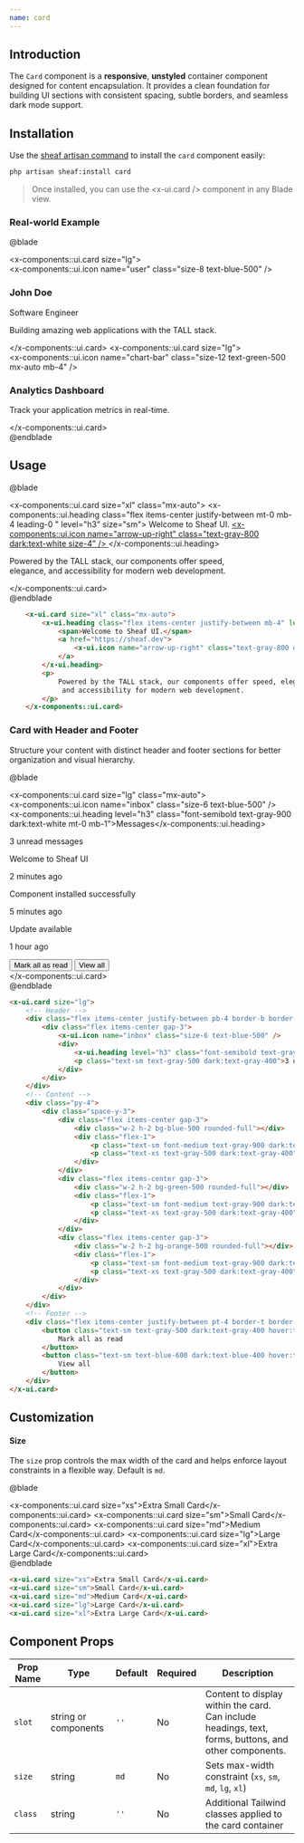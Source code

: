 ```yaml
---
name: card
---
```


## Introduction

The `Card` component is a **responsive**, **unstyled** container component designed for content encapsulation. It provides a clean foundation for building UI sections with consistent spacing, subtle borders, and seamless dark mode support.

## Installation
Use the [sheaf artisan command](/docs/guides/cli-installation#content-component-management) to install the `card` component easily:

```bash
php artisan sheaf:install card
```

> Once installed, you can use the <x-ui.card /> component in any Blade view.

### Real-world Example
@blade
<x-demo>
    <div class="grid gap-4 md:grid-cols-2">
        <x-components::ui.card size="lg">
            <div class="flex items-center gap-3 mb-4">
                <x-components::ui.icon name="user" class="size-8 text-blue-500" />
                <div>
                    <h3 class="font-semibold">John Doe</h3>
                    <p class="text-sm text-gray-600">Software Engineer</p>
                </div>
            </div>
            <p class="text-sm">Building amazing web applications with the TALL stack.</p>
        </x-components::ui.card>
        <!--  -->
        <x-components::ui.card size="lg">
            <div class="text-center">
                <x-components::ui.icon name="chart-bar" class="size-12 text-green-500 mx-auto mb-4" />
                <h3 class="font-semibold mb-2">Analytics Dashboard</h3>
                <p class="text-sm text-gray-600">Track your application metrics in real-time.</p>
            </div>
        </x-components::ui.card>
    </div>
</x-demo>
@endblade


## Usage

@blade
<x-demo>
    <div class="w-full">
        <x-components::ui.card size="xl" class="mx-auto">
            <x-components::ui.heading class="flex items-center justify-between mt-0 mb-4 leading-0 " level="h3" size="sm">
                <span>Welcome to Sheaf UI.</span>
                <a href="https://sheaf.dev">
                    <x-components::ui.icon name="arrow-up-right" class="text-gray-800 dark:text-white size-4" />
                </a>
            </x-components::ui.heading>
            <p>
                Powered by the TALL stack, our components offer speed, </br> elegance, and accessibility for modern web development. 
            </p>
        </x-components::ui.card>
    </div>
</x-demo>
@endblade

```html
    <x-ui.card size="xl" class="mx-auto">
        <x-ui.heading class="flex items-center justify-between mb-4" level="h3" size="sm">
            <span>Welcome to Sheaf UI.</span>
            <a href="https://sheaf.dev">
                <x-ui.icon name="arrow-up-right" class="text-gray-800 dark:text-white size-4" />
            </a>
        </x-ui.heading>
        <p>
            Powered by the TALL stack, our components offer speed, elegance,
             and accessibility for modern web development. 
        </p>
    </x-components::ui.card>
```

### Card with Header and Footer

Structure your content with distinct header and footer sections for better organization and visual hierarchy.

@blade
<x-demo>
    <div class="w-full">
        <x-components::ui.card size="lg" class="mx-auto">
            <div class="flex items-center justify-between pb-4 border-b border-gray-200 dark:border-gray-700">
                <div class="flex items-center gap-3">
                    <x-components::ui.icon name="inbox" class="size-6 text-blue-500" />
                    <div>
                        <x-components::ui.heading level="h3" class="font-semibold text-gray-900 dark:text-white mt-0 mb-1">Messages</x-components::ui.heading>
                        <p class="text-sm text-gray-500 dark:text-gray-400 mb-0">3 unread messages</p>
                    </div>
                </div>
            </div>
            <!-- Content -->
            <div class="py-4">
                <div class="space-y-3">
                    <div class="flex items-center gap-3">
                        <div class="w-2 h-2 bg-blue-500 rounded-full"></div>
                        <div class="flex-1">
                            <p class="text-sm font-medium text-gray-900 dark:text-white mb-0 mt-0">Welcome to Sheaf UI</p>
                            <p class="text-xs text-gray-500 dark:text-gray-400 mb-0 mt-0">2 minutes ago</p>
                        </div>
                    </div>
                    <div class="flex items-center gap-3">
                        <div class="w-2 h-2 bg-green-500 rounded-full"></div>
                        <div class="flex-1">
                            <p class="text-sm font-medium text-gray-900 dark:text-white mb-0 mt-0">Component installed successfully</p>
                            <p class="text-xs text-gray-500 dark:text-gray-400 mb-0 mt-0">5 minutes ago</p>
                        </div>
                    </div>
                    <div class="flex items-center gap-3">
                        <div class="w-2 h-2 bg-orange-500 rounded-full"></div>
                        <div class="flex-1">
                            <p class="text-sm font-medium text-gray-900 dark:text-white mb-0 mt-0">Update available</p>
                            <p class="text-xs text-gray-500 dark:text-gray-400 mb-0 mt-0">1 hour ago</p>
                        </div>
                    </div>
                </div>
            </div>
            <!-- Footer -->
            <div class="flex items-center justify-between pt-4 border-t border-gray-200 dark:border-gray-700">
                <button class="text-sm text-gray-500 dark:text-gray-400 hover:text-gray-700 dark:hover:text-gray-200">
                    Mark all as read
                </button>
                <button class="text-sm text-blue-600 dark:text-blue-400 hover:text-blue-700 dark:hover:text-blue-300 font-medium">
                    View all
                </button>
            </div>
        </x-components::ui.card>
    </div>
</x-demo>
@endblade

```html
<x-ui.card size="lg">
    <!-- Header -->
    <div class="flex items-center justify-between pb-4 border-b border-gray-200 dark:border-gray-700">
        <div class="flex items-center gap-3">
            <x-ui.icon name="inbox" class="size-6 text-blue-500" />
            <div>
                <x-ui.heading level="h3" class="font-semibold text-gray-900 dark:text-white">Messages</x-ui.heading>
                <p class="text-sm text-gray-500 dark:text-gray-400">3 unread messages</p>
            </div>
        </div>
    </div>
    <!-- Content -->
    <div class="py-4">
        <div class="space-y-3">
            <div class="flex items-center gap-3">
                <div class="w-2 h-2 bg-blue-500 rounded-full"></div>
                <div class="flex-1">
                    <p class="text-sm font-medium text-gray-900 dark:text-white">Welcome to Sheaf UI</p>
                    <p class="text-xs text-gray-500 dark:text-gray-400">2 minutes ago</p>
                </div>
            </div>
            <div class="flex items-center gap-3">
                <div class="w-2 h-2 bg-green-500 rounded-full"></div>
                <div class="flex-1">
                    <p class="text-sm font-medium text-gray-900 dark:text-white">Component installed successfully</p>
                    <p class="text-xs text-gray-500 dark:text-gray-400">5 minutes ago</p>
                </div>
            </div>
            <div class="flex items-center gap-3">
                <div class="w-2 h-2 bg-orange-500 rounded-full"></div>
                <div class="flex-1">
                    <p class="text-sm font-medium text-gray-900 dark:text-white">Update available</p>
                    <p class="text-xs text-gray-500 dark:text-gray-400">1 hour ago</p>
                </div>
            </div>
        </div>
    </div>
    <!-- Footer -->
    <div class="flex items-center justify-between pt-4 border-t border-gray-200 dark:border-gray-700">
        <button class="text-sm text-gray-500 dark:text-gray-400 hover:text-gray-700 dark:hover:text-gray-200">
            Mark all as read
        </button>
        <button class="text-sm text-blue-600 dark:text-blue-400 hover:text-blue-700 dark:hover:text-blue-300 font-medium">
            View all
        </button>
    </div>
</x-ui.card>
```

## Customization

#### Size
The `size` prop controls the max width of the card and helps enforce layout constraints in a flexible way. Default is `md`.

@blade
<x-demo>
    <div class="w-full space-y-2">
        <x-components::ui.card size="xs">Extra Small Card</x-components::ui.card>
        <x-components::ui.card size="sm">Small Card</x-components::ui.card>
        <x-components::ui.card size="md">Medium Card</x-components::ui.card>
        <x-components::ui.card size="lg">Large Card</x-components::ui.card>
        <x-components::ui.card size="xl">Extra Large Card</x-components::ui.card>
    </div>
</x-demo>
@endblade

```html
<x-ui.card size="xs">Extra Small Card</x-ui.card>
<x-ui.card size="sm">Small Card</x-ui.card>
<x-ui.card size="md">Medium Card</x-ui.card>
<x-ui.card size="lg">Large Card</x-ui.card>
<x-ui.card size="xl">Extra Large Card</x-ui.card>
```

## Component Props

| Prop Name | Type                 | Default | Required | Description                                                                                            |
| --------- | ---------------------| ------- | -------- | ------------------------------------------------------------------------------------------------------ |
| `slot`    | string or components | `''`    | No       | Content to display within the card. Can include headings, text, forms, buttons, and other components.  |
| `size`    | string               | `md`    | No       | Sets max-width constraint (`xs`, `sm`, `md`, `lg`, `xl`)                                               |
| `class`   | string               | `''`    | No       | Additional Tailwind classes applied to the card container                                              |
